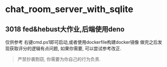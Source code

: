 # chat_room_server_with_sqlite
## 3018 fed&hebust大作业,后端使用deno
仅供参考
右键cmd.ps1即可启动,或者使用dockerfile构建docker镜像
做完之后发现获取评分的逻辑有点问题, 如果你需要, 可以尝试参考改正.
> 严禁抄袭剽窃, 你需要为你自己的行为负责.
